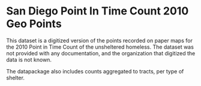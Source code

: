 # San Diego Point In Time Count 2010 Geo Points

This dataset is a digitized version of the points recorded on paper maps for
the 2010 Point in Time Count of the unsheltered homeless. The dataset was not
provided with any documentation, and the organization that digitized the data
is not known.

The datapackage also includes counts aggregated to tracts, per type of shelter. 

